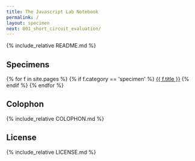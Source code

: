 ```yaml
---
title: The Javascript Lab Notebook
permalink: /
layout: specimen
next: 001_short_circuit_evaluation/
---
```


{% include_relative README.md %}

## Specimens ##

{% for f in site.pages %}
{% if f.category == 'specimen' %}
<a href="{{ f.url }}">{{ f.title }}</a>
{% endif %}
{% endfor %}

## Colophon ##

{% include_relative COLOPHON.md %}

## License ##

{% include_relative LICENSE.md %}
